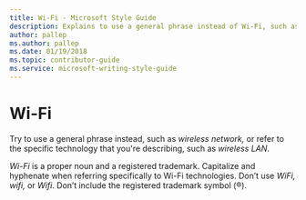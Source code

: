 ```yaml
---
title: Wi-Fi - Microsoft Style Guide
description: Explains to use a general phrase instead of Wi-Fi, such as wireless network, or refer to the specific technology that you're describing, such as wireless LAN.
author: pallep
ms.author: pallep
ms.date: 01/19/2018
ms.topic: contributor-guide
ms.service: microsoft-writing-style-guide
---
```


# Wi-Fi

Try to use a general phrase instead, such as *wireless network,* or refer to the specific technology that you're describing, such as *wireless LAN*.

*Wi-Fi* is a proper noun and a registered trademark. Capitalize and hyphenate when referring specifically to Wi-Fi technologies. Don’t use *WiFi, wifi,* or *Wifi*. Don’t include the registered trademark symbol (&reg;).
